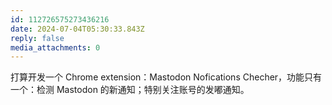 ```yaml
---
id: 112726575273436216
date: 2024-07-04T05:30:33.843Z
reply: false
media_attachments: 0
---
```


打算开发一个 Chrome extension：Mastodon Nofications Checher，功能只有一个：检测 Mastodon 的新通知；特别关注账号的发嘟通知。

